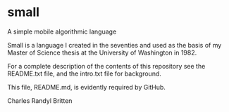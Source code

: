 small
=====

A simple mobile algorithmic language

Small is a language I created in the seventies and used as the basis of my Master of Science thesis at the University of Washington in 1982.

For a complete description of the contents of this repository see the README.txt file, and the intro.txt file for background.

This file, README.md, is evidently required by GitHub.

Charles Randyl Britten
